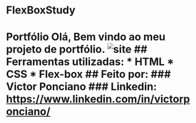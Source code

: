 # FlexBoxStudy

# Portfólio Olá, Bem vindo ao meu projeto de portfólio.   ![site](https://github.com/Victody/HTML-Portfolio/assets/22774747/97b5d609-341b-4192-acb4-fd13c5465776)   ## Ferramentas utilizadas:  * HTML  * CSS  * Flex-box  ## Feito por:  ### Victor Ponciano  ### Linkedin: https://www.linkedin.com/in/victorponciano/
